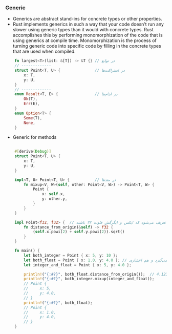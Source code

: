 

### Generic

* Generics are abstract stand-ins for concrete types or other properties.
* Rust implements generics in such a way that your code doesn’t run any slower using generic types than it would with concrete types. Rust accomplishes this by performing monomorphization of the code that is using generics at compile time. Monomorphization is the process of turning generic code into specific code by filling in the concrete types that are used when compiled.

```rust
    fn largest<T>(list: &[T]) -> &T {} // در توابع
    // -------------
    struct Point<T, U> {               // در استراکت‌ها
        x: T,
        y: U,
    }
    // -------------
    enum Result<T, E> {                // در اینام‌ها
        Ok(T),
        Err(E),
    }
    enum Option<T> {
        Some(T),
        None,
    }
```

* Generic for methods

```rust
        
    #[derive(Debug)]
    struct Point<T, U> {
        x: T,
        y: U,
    }

    impl<T, U> Point<T, U> {           // در متدها             
        fn mixup<V, W>(self, other: Point<V, W>) -> Point<T, W> {
            Point {
                x: self.x,
                y: other.y,
            }
        }
    }

    impl Point<f32, f32> {  // این فقط برای پوینت‌هایی تعریف می‌شود که ایکس و ایگرگش فلوت ۳۲ باشند
        fn distance_from_origin(&self) -> f32 {
            (self.x.powi(2) + self.y.powi(2)).sqrt()
        }
    }

    fn main() {
        let both_integer = Point { x: 5, y: 10 }; 
        let both_float = Point { x: 1.0, y: 4.0 }; // هم اینتجر می‌گیرد و هم اعشاری
        let integer_and_float = Point { x: 5, y: 4.0 };

        println!("{:#?}", both_float.distance_from_origin());  // 4.1231055 
        println!("{:#?}", both_integer.mixup(integer_and_float));
        // Point {
        //     x: 5,
        //     y: 4.0,
        // }
        println!("{:#?}", both_float);
        // Point {
        //     x: 1.0,
        //     y: 4.0,
        // }
    }
```